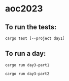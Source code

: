 # aoc2023

## To run the tests:

```
cargo test [--project day1]
```

## To run a day:

```
cargo run day3-part1
```

```
cargo run day3-part2
```
